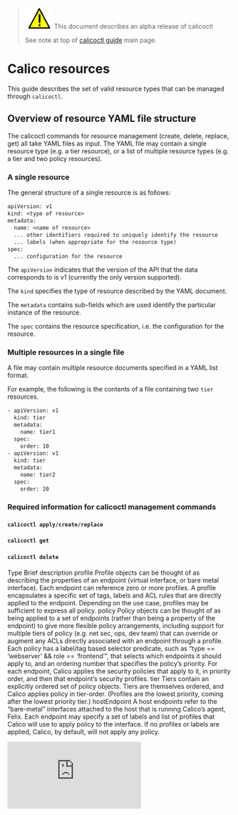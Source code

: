 > ![warning](../../images/warning.png) This document describes an alpha release of calicoctl
>
> See note at top of [calicoctl guide](../../README.md) main page.

# Calico resources

This guide describes the set of valid resource types that can be managed
through `calicoctl`. 


## Overview of resource YAML file structure
The calicoctl commands for resource management (create, delete, replace, get) 
all take YAML files as input.  The YAML file may contain a single resource type
(e.g. a tier resource), or a list of multiple resource types (e.g. a tier and two
policy resources).

### A single resource
The general structure of a single resource is as follows:

```
apiVersion: v1
kind: <type of resource>
metadata:
  name: <name of resource>
  ... other identifiers required to uniquely identify the resource
  ... labels (when appropriate for the resource type)
spec:
  ... configuration for the resource
```

The `apiVersion` indicates that the version of the API that the data corresponds to is v1
(currently the only version supported).
 
The `kind` specifies the type of resource described by the YAML document.

The `metadata` contains sub-fields which are used identify the particular instance of the
resource.

The `spec` contains the resource specification, i.e. the configuration for the resource.

### Multiple resources in a single file
A file may contain multiple resource documents specified in a YAML list format.

For example, the following is the contents of a file containing two `tier` resources.
```
- apiVersion: v1
  kind: tier
  metadata:
    name: tier1
  spec:
    order: 10
- apiVersion: v1
  kind: tier
  metadata:
    name: tier2
  spec:
    order: 20
```

### Required information for calicoctl management commands

#### `calicoctl apply/create/replace`


#### `calicoctl get`


#### `calicoctl delete`



Type
Brief description
profile
Profile objects can be thought of as describing the properties of an endpoint (virtual interface, or bare metal interface).  Each endpoint can reference zero or more profiles.  A profile encapsulates a specific set of tags, labels and ACL rules that are directly applied to the endpoint.  Depending on the use case, profiles may be sufficient to express all policy.
policy
Policy objects can be thought of as being applied to a set of endpoints (rather than being a property of the endpoint) to give more flexible policy arrangements, including support for multiple tiers of policy (e.g. net sec, ops, dev team) that can override or augment any ACLs directly associated with an endpoint through a profile.
Each policy has a label/tag based selector predicate, such as “type == ‘webserver’ && role == ‘frontend’”, that selects which endpoints it should apply to, and an ordering number that specifies the policy’s priority. For each endpoint, Calico applies the security policies that apply to it, in priority order, and then that endpoint’s security profiles.
tier
Tiers contain an explicitly ordered set of policy objects.  Tiers are themselves ordered, and Calico applies policy in tier-order.  (Profiles are the lowest priority, coming after the lowest priority tier.)
hostEndpoint
A host endpoints refer to the “bare-metal” interfaces attached to the host that is running Calico’s agent, Felix.  Each endpoint may specify a set of labels and list of profiles that Calico will use to apply policy to the interface.  If no profiles or labels are applied, Calico, by default, will not apply any policy.



[![Analytics](https://calico-ga-beacon.appspot.com/UA-52125893-3/libcalico-go/docs/calicoctl/resources/README.md?pixel)](https://github.com/igrigorik/ga-beacon)

